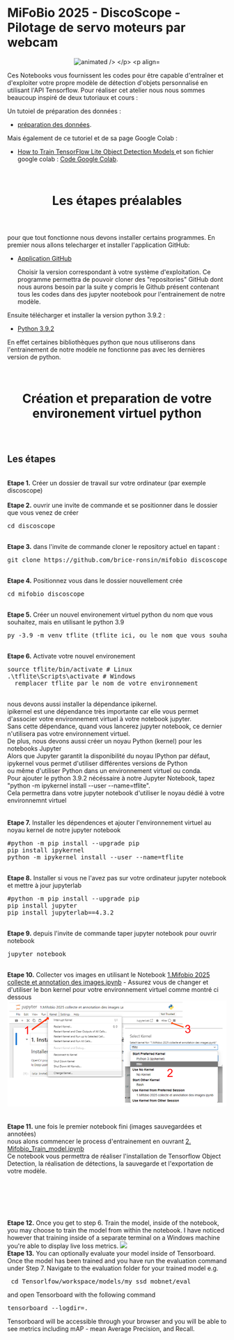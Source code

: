 # MiFoBio 2025 - DiscoScope - Pilotage de servo moteurs par webcam
<p align="center">
  <img src="https://i.giphy.com/media/v1.Y2lkPTc5MGI3NjExcG93MmF5czhkc2d1OGsxeXpzaXE1MTd5MTlrZm5qbzZvM21razhhbyZlcD12MV9pbnRlcm5hbF9naWZfYnlfaWQmY3Q9Zw/9jwR2KCuAf8aIANOUr/giphy.gif" alt="animated />
</p>
<p align="left"> 
  
  Ces Notebooks vous fournissent les codes pour être capable d'entraîner et d'exploiter votre propre modèle de détection d'objets personnalisé en utilisant l'API Tensorflow.
  Pour réaliser cet atelier nous nous sommes beaucoup inspiré de deux tutoriaux et cours :

  Un tutoiel de préparation des données : 
  - <a href="https://www.youtube.com/watch?v=yqkISICHH-U&t=5585s">préparation des données</a>.

Mais également de ce tutoriel et de sa page Google Colab :

- <a href="https://www.youtube.com/watch?v=XZ7FYAMCc4M&t=0s">How to Train TensorFlow Lite Object Detection Models </a>
  et son fichier google colab : 
  <a href="https://colab.research.google.com/github/EdjeElectronics/TensorFlow-Lite-Object-Detection-on-Android-and-Raspberry-Pi/blob/master/Train_TFLite2_Object_Detction_Model.ipynb">Code Google Colab</a>.
</p>
</br>

 
<h1 style="text-align: center;">
  <p align="center">
Les étapes préalables
</h1></p>
</br>
<p align="left"> 
pour que tout fonctionne nous devons installer certains programmes. En premier nous allons telecharger et installer l'application GitHub: 
  
- <a href="https://git-scm.com/"> Application GitHub </a>

  Choisir la version correspondant à votre système d'exploitation. Ce programme permettra de pouvoir cloner des "repositories" GitHub dont nous aurons besoin par la suite 
y compris le Github présent contenant tous les codes dans des jupyter nootebook pour l'entrainement de notre modèle.

Ensuite télécharger et installer la version python 3.9.2 :
 - <a href="https://www.python.org/downloads/release/python-392/"> Python 3.9.2 </a>

  En effet certaines bibliothèques python que nous utiliserons dans l'entrainement de notre modèle ne fonctionne pas avec les dernières version de python.

 
</br>

 
<h1 style="text-align: center;">
  <p align="center">
    Création et preparation de votre environement virtuel python
</h1></p>
</br>
<p align="left"> 


## Les étapes
<br />
<b>Etape 1.</b> Créer un dossier de travail sur votre ordinateur (par exemple discoscope)
<br/>
<br/>
<b>Etape 2.</b> ouvrir une invite de commande et se positionner dans le dossier que vous venez de créer
<pre>
cd discoscope
</pre> 
<br/>
<b>Etape 3.</b> dans l'invite de commande cloner le repository actuel en tapant : 
<pre>
git clone https://github.com/brice-ronsin/mifobio_discoscope.git
</pre> 
<br/>
<b>Etape 4.</b> Positionnez vous dans le dossier nouvellement crée 
<pre>
cd mifobio_discoscope
</pre> 
<br/>
<b>Etape 5.</b> Créer un nouvel environement virtuel python du nom que vous souhaitez, mais en utilisant le python 3.9
<pre>
py -3.9 -m venv tflite (tflite ici, ou le nom que vous souhaitez)
</pre> 
<br/>
<b>Etape 6.</b> Activate votre nouvel environement
<pre>
source tflite/bin/activate # Linux
.\tflite\Scripts\activate # Windows 
  remplacer tflite par le nom de votre environnement
</pre>
<br/>
nous devons aussi installer la dépendance ipikernel.<br> 
ipikernel est une dépendance très importante car elle vous permet d'associer votre environnement virtuel à votre notebook jupyter.<br> 
Sans cette dépendance, quand vous lancerez jupyter notebook, ce dernier n'utilisera pas votre environnement virtuel.<br>   
De plus, nous devons aussi créer un noyau Python (kernel) pour les notebooks Jupyter<br>  
Alors que Jupyter garantit la disponibilité du noyau IPython par défaut, ipykernel vous permet d'utiliser différentes versions de Python<br>   
ou même d'utiliser Python dans un environnement virtuel ou conda.<br>  
Pour ajouter le python 3.9.2 nécéssaire à notre Jupyter Notebook, tapez "python -m ipykernel install --user --name=tflite".<br>  
Cela permettra dans votre jupyter notebook d'utiliser le noyau dédié à votre environnemnt virtuel<br>
<br/>
<br/>
<b>Etape 7.</b> Installer les dépendences et ajouter l'environnement virtuel au noyau kernel de notre jupyter notebook
<pre>
#python -m pip install --upgrade pip
pip install ipykernel
python -m ipykernel install --user --name=tflite
</pre>
<br/>
<b>Etape 8.</b> Installer si vous ne l'avez pas sur votre ordinateur jupyter notebook et mettre à jour jupyterlab
<pre>
#python -m pip install --upgrade pip
pip install jupyter
pip install jupyterlab==4.3.2
</pre>
<br/>
<b>Etape 9.</b> depuis l'invite de commande taper jupyter notebook pour ouvrir notebook
<pre>
jupyter notebook
</pre>
<br/>
<b>Etape 10.</b> Collecter vos images en utilisant le Notebook <a href="https://github.com/brice-ronsin/mifobio_discoscope/blob/main/1.Mifobio%202025%20collecte%20et%20annotation%20des%20images.ipynb">1.Mifobio 2025 collecte et annotation des images.ipynb</a> - Assurez vous de changer et d'utiliser le bon kernel pour votre environnement virtuel comme montré ci dessous
<img src="https://github.com/brice-ronsin/mifobio_discoscope/blob/main/pictures/jupyter_notebook.png"> 
<br/>
<br/><br/>
<b>Etape 11.</b> une fois le premier notebook fini (images sauvegardées et annotées) <br/>
nous alons commencer le process d'entrainement en ouvrant <a href="https://github.com/brice-ronsin/mifobio_discoscope/blob/main/2.Mifobio_Train_model.ipynb">2. Mifobio_Train_model.ipynb</a> <br/>
Ce notebook vous permettra de réaliser l'installation de Tensorflow Object Detection, la réalisation de détections, la sauvegarde et l'exportation de votre modèle.
<br /><br/>
<br/>
<br/>
<br/>
<br/>
<br/>
<b>Etape 12.</b> Once you get to step 6. Train the model, inside of the notebook, you may choose to train the model from within the notebook. I have noticed however that training inside of a separate terminal on a Windows machine you're able to display live loss metrics. 
<img src="https://i.imgur.com/K0wLO57.png"> 
<br />
<b>Etape 13.</b> You can optionally evaluate your model inside of Tensorboard. Once the model has been trained and you have run the evaluation command under Step 7. Navigate to the evaluation folder for your trained model e.g. 
<pre> cd Tensorlfow/workspace/models/my_ssd_mobnet/eval</pre> 
and open Tensorboard with the following command
<pre>tensorboard --logdir=. </pre>
Tensorboard will be accessible through your browser and you will be able to see metrics including mAP - mean Average Precision, and Recall.
<br />
